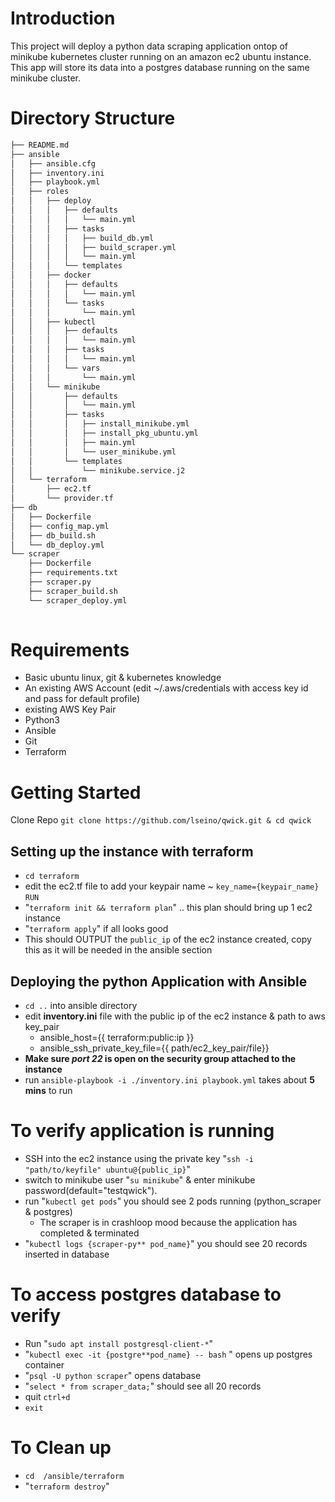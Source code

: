 # Introduction

This project will deploy a python data scraping application ontop of minikube kubernetes cluster running on an amazon ec2 ubuntu instance. This app will store its data into a postgres database running on the same minikube cluster.

# Directory Structure

```bash
├── README.md
├── ansible
│   ├── ansible.cfg
│   ├── inventory.ini
│   ├── playbook.yml
│   ├── roles
│   │   ├── deploy
│   │   │   ├── defaults
│   │   │   │   └── main.yml
│   │   │   ├── tasks
│   │   │   │   ├── build_db.yml
│   │   │   │   ├── build_scraper.yml
│   │   │   │   └── main.yml
│   │   │   └── templates
│   │   ├── docker
│   │   │   ├── defaults
│   │   │   │   └── main.yml
│   │   │   └── tasks
│   │   │       └── main.yml
│   │   ├── kubectl
│   │   │   ├── defaults
│   │   │   │   └── main.yml
│   │   │   ├── tasks
│   │   │   │   └── main.yml
│   │   │   └── vars
│   │   │       └── main.yml
│   │   └── minikube
│   │       ├── defaults
│   │       │   └── main.yml
│   │       ├── tasks
│   │       │   ├── install_minikube.yml
│   │       │   ├── install_pkg_ubuntu.yml
│   │       │   ├── main.yml
│   │       │   └── user_minikube.yml
│   │       └── templates
│   │           └── minikube.service.j2
│   └── terraform
│       ├── ec2.tf
│       └── provider.tf
├── db
│   ├── Dockerfile
│   ├── config_map.yml
│   ├── db_build.sh
│   └── db_deploy.yml
└── scraper
    ├── Dockerfile
    ├── requirements.txt
    ├── scraper.py
    ├── scraper_build.sh
    └── scraper_deploy.yml
    
   ```

# Requirements
   * Basic ubuntu linux, git & kubernetes knowledge
   * An existing AWS Account (edit ~/.aws/credentials with access key id and pass for default profile)
   * existing AWS Key Pair
   * Python3
   * Ansible
   * Git
   * Terraform

# Getting Started

Clone Repo 
```git clone https://github.com/lseino/qwick.git & cd qwick```

  ## Setting up the instance with terraform

   * ```cd terraform``` 
   * edit the ec2.tf file to add your keypair name ~ ```key_name={keypair_name}```
   ```RUN``` 
   * "```terraform init && terraform plan```" .. this plan should bring up 1 ec2 instance
   * "```terraform apply```"  if all looks good
   * This should OUTPUT the ```public_ip``` of the ec2 instance created, copy this as it will be needed in the ansible section

  ## Deploying the python Application with Ansible

   * ``cd ..`` into ansible directory
   * edit **inventory.ini** file with the public ip of the ec2 instance & path to aws key_pair
        * ansible_host={{ terraform:public:ip }}
        * ansible_ssh_private_key_file={{ path/ec2_key_pair/file}}
   * **Make sure *port 22* is open on the security group attached to the instance**
   * run ```ansible-playbook -i ./inventory.ini playbook.yml``` takes about **5 mins** to run
   
# To verify application is running
   * SSH into the ec2 instance using the private key "``ssh -i "path/to/keyfile" ubuntu@{public_ip}``"
   * switch to minikube user "``su minikube``" & enter minikube password(default="testqwick").
   * run "```kubectl get pods```" you should see 2 pods running (python_scraper & postgres)
      * The scraper is in crashloop mood because the application has completed & terminated
   * "```kubectl logs {scraper-py** pod_name}```" you should see 20 records inserted in database
  
   # To access postgres database to verify 
   * Run "```sudo apt install postgresql-client-*```"
   * "```kubectl exec -it {postgre**pod_name} -- bash``` "  opens up postgres container
   * "```psql -U python scraper```"  opens database
   * "```select * from scraper_data;```" should see all 20 records
   * quit ```ctrl+d```
   * ```exit```
 

# To Clean up 
* ```cd  /ansible/terraform```
* "```terraform destroy```"
